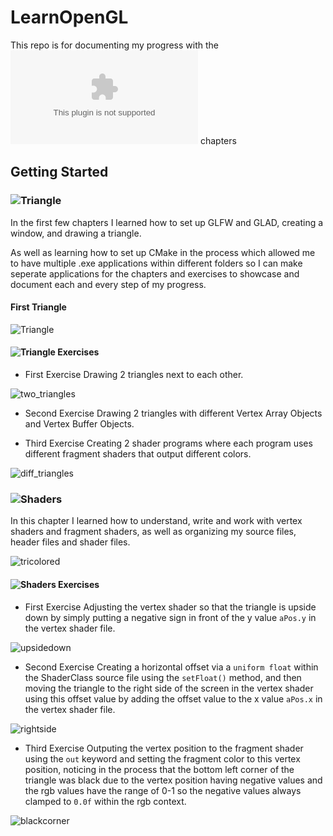 # LearnOpenGL

This repo is for documenting my progress with the ![LearnOPENGL](learnopengl.com) chapters

## Getting Started

### ![Triangle](./1-Getting-Started/Hello-Triangle/)

In the first few chapters I learned how to set up GLFW and GLAD, creating a window, and drawing a triangle.

As well as learning how to set up CMake in the process which allowed me to have multiple .exe applications within different folders so I can make seperate applications for the chapters and exercises to showcase and document each and every step of my progress.

#### First Triangle

![Triangle](./Progress/first_triangle.png)

#### ![Triangle Exercises](./1-Getting-Started/Hello-Triangle/Exercises/)

- First Exercise
Drawing 2 triangles next to each other.

![two_triangles](./Progress/two_triangles.png)

- Second Exercise
Drawing 2 triangles with different Vertex Array Objects and Vertex Buffer Objects.

- Third Exercise
Creating 2 shader programs where each program uses different fragment shaders that output different colors.

![diff_triangles](./Progress/different_triangles.png)

### ![Shaders](./1-Getting-Started/Shaders/)

In this chapter I learned how to understand, write and work with vertex shaders and fragment shaders, as well as organizing my source files, header files and shader files.

![tricolored](./Progress/tricolored_triangle.png)

#### ![Shaders Exercises](./1-Getting-Started/Shaders/Exercise/)

- First Exercise
Adjusting the vertex shader so that the triangle is upside down by simply putting a negative sign in front of the y value `aPos.y` in the vertex shader file.

![upsidedown](./Progress/upsidedown.png)

- Second Exercise
Creating a horizontal offset via a `uniform float` within the ShaderClass source file using the `setFloat()` method, and then moving the triangle to the right side of the screen in the vertex shader using this offset value by adding the offset value to the x value `aPos.x` in the vertex shader file.

![rightside](./Progress/rightside.png)

- Third Exercise
Outputing the vertex position to the fragment shader using the `out` keyword and setting the fragment color to this vertex position, noticing in the process that the bottom left corner of the triangle was black due to the vertex position having negative values and the rgb values have the range of 0-1 so the negative values always clamped to `0.0f` within the rgb context.

![blackcorner](./Progress/blackcorner.png)
